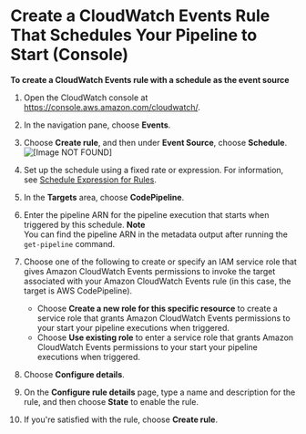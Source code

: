 # Create a CloudWatch Events Rule That Schedules Your Pipeline to Start \(Console\)<a name="pipelines-trigger-source-schedule-console"></a>

**To create a CloudWatch Events rule with a schedule as the event source**

1. Open the CloudWatch console at [https://console\.aws\.amazon\.com/cloudwatch/](https://console.aws.amazon.com/cloudwatch/)\.

1. In the navigation pane, choose **Events**\.

1. Choose **Create rule**, and then under **Event Source**, choose **Schedule**\.  
![\[Image NOT FOUND\]](http://docs.aws.amazon.com/codepipeline/latest/userguide/images/test-schedule-cptarget.png)

1. Set up the schedule using a fixed rate or expression\. For information, see [Schedule Expression for Rules](https://docs.aws.amazon.com/AmazonCloudWatch/latest/events/ScheduledEvents.html)\.

1. In the **Targets** area, choose **CodePipeline**\.

1. Enter the pipeline ARN for the pipeline execution that starts when triggered by this schedule\.
**Note**  
You can find the pipeline ARN in the metadata output after running the `get-pipeline` command\.

1. Choose one of the following to create or specify an IAM service role that gives Amazon CloudWatch Events permissions to invoke the target associated with your Amazon CloudWatch Events rule \(in this case, the target is AWS CodePipeline\)\. 
   + Choose **Create a new role for this specific resource** to create a service role that grants Amazon CloudWatch Events permissions to your start your pipeline executions when triggered\.
   + Choose **Use existing role** to enter a service role that grants Amazon CloudWatch Events permissions to your start your pipeline executions when triggered\.

1. Choose **Configure details**\.

1. On the **Configure rule details** page, type a name and description for the rule, and then choose **State** to enable the rule\.

1. If you're satisfied with the rule, choose **Create rule**\.